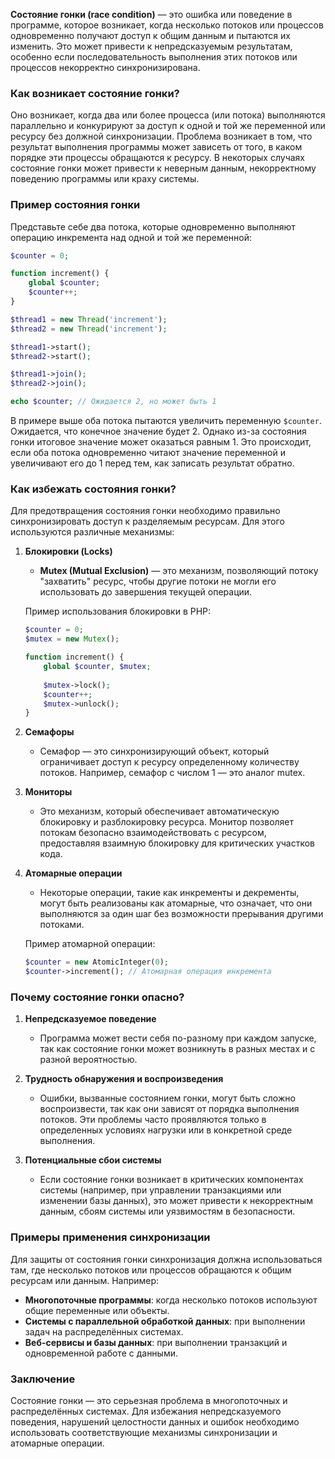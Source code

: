 **Состояние гонки (race condition)** — это ошибка или поведение в программе, которое возникает, когда несколько потоков или процессов одновременно получают доступ к общим данным и пытаются их изменить. Это может привести к непредсказуемым результатам, особенно если последовательность выполнения этих потоков или процессов некорректно синхронизирована.

### Как возникает состояние гонки?

Оно возникает, когда два или более процесса (или потока) выполняются параллельно и конкурируют за доступ к одной и той же переменной или ресурсу без должной синхронизации. Проблема возникает в том, что результат выполнения программы может зависеть от того, в каком порядке эти процессы обращаются к ресурсу. В некоторых случаях состояние гонки может привести к неверным данным, некорректному поведению программы или краху системы.

### Пример состояния гонки
Представьте себе два потока, которые одновременно выполняют операцию инкремента над одной и той же переменной:

```php
$counter = 0;

function increment() {
    global $counter;
    $counter++;
}

$thread1 = new Thread('increment');
$thread2 = new Thread('increment');

$thread1->start();
$thread2->start();

$thread1->join();
$thread2->join();

echo $counter; // Ожидается 2, но может быть 1
```

В примере выше оба потока пытаются увеличить переменную `$counter`. Ожидается, что конечное значение будет 2. Однако из-за состояния гонки итоговое значение может оказаться равным 1. Это происходит, если оба потока одновременно читают значение переменной и увеличивают его до 1 перед тем, как записать результат обратно.

### Как избежать состояния гонки?

Для предотвращения состояния гонки необходимо правильно синхронизировать доступ к разделяемым ресурсам. Для этого используются различные механизмы:

1. **Блокировки (Locks)**
   - **Mutex (Mutual Exclusion)** — это механизм, позволяющий потоку "захватить" ресурс, чтобы другие потоки не могли его использовать до завершения текущей операции.
   
   Пример использования блокировки в PHP:
   
   ```php
   $counter = 0;
   $mutex = new Mutex();
   
   function increment() {
       global $counter, $mutex;
       
       $mutex->lock();
       $counter++;
       $mutex->unlock();
   }
   ```

2. **Семафоры**
   - Семафор — это синхронизирующий объект, который ограничивает доступ к ресурсу определенному количеству потоков. Например, семафор с числом 1 — это аналог mutex.

3. **Мониторы**
   - Это механизм, который обеспечивает автоматическую блокировку и разблокировку ресурса. Монитор позволяет потокам безопасно взаимодействовать с ресурсом, предоставляя взаимную блокировку для критических участков кода.

4. **Атомарные операции**
   - Некоторые операции, такие как инкременты и декременты, могут быть реализованы как атомарные, что означает, что они выполняются за один шаг без возможности прерывания другими потоками.
   
   Пример атомарной операции:
   
   ```php
   $counter = new AtomicInteger(0);
   $counter->increment(); // Атомарная операция инкремента
   ```

### Почему состояние гонки опасно?

1. **Непредсказуемое поведение**
   - Программа может вести себя по-разному при каждом запуске, так как состояние гонки может возникнуть в разных местах и с разной вероятностью.
   
2. **Трудность обнаружения и воспроизведения**
   - Ошибки, вызванные состоянием гонки, могут быть сложно воспроизвести, так как они зависят от порядка выполнения потоков. Эти проблемы часто проявляются только в определенных условиях нагрузки или в конкретной среде выполнения.

3. **Потенциальные сбои системы**
   - Если состояние гонки возникает в критических компонентах системы (например, при управлении транзакциями или изменении базы данных), это может привести к некорректным данным, сбоям системы или уязвимостям в безопасности.

### Примеры применения синхронизации

Для защиты от состояния гонки синхронизация должна использоваться там, где несколько потоков или процессов обращаются к общим ресурсам или данным. Например:

- **Многопоточные программы**: когда несколько потоков используют общие переменные или объекты.
- **Системы с параллельной обработкой данных**: при выполнении задач на распределённых системах.
- **Веб-сервисы и базы данных**: при выполнении транзакций и одновременной работе с данными.

### Заключение

Состояние гонки — это серьезная проблема в многопоточных и распределённых системах. Для избежания непредсказуемого поведения, нарушений целостности данных и ошибок необходимо использовать соответствующие механизмы синхронизации и атомарные операции.